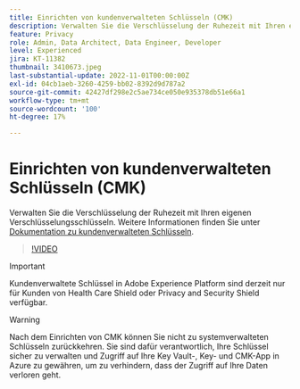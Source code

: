 ```yaml
---
title: Einrichten von kundenverwalteten Schlüsseln (CMK)
description: Verwalten Sie die Verschlüsselung der Ruhezeit mit Ihren eigenen Verschlüsselungsschlüsseln.
feature: Privacy
role: Admin, Data Architect, Data Engineer, Developer
level: Experienced
jira: KT-11382
thumbnail: 3410673.jpeg
last-substantial-update: 2022-11-01T00:00:00Z
exl-id: 04cb1aeb-3260-4259-bb02-8392d9d787a2
source-git-commit: 42427df298e2c5ae734ce050e935378db51e66a1
workflow-type: tm+mt
source-wordcount: '100'
ht-degree: 17%

---
```


# Einrichten von kundenverwalteten Schlüsseln (CMK)

Verwalten Sie die Verschlüsselung der Ruhezeit mit Ihren eigenen Verschlüsselungsschlüsseln. Weitere Informationen finden Sie unter [Dokumentation zu kundenverwalteten Schlüsseln](https://experienceleague.adobe.com/docs/experience-platform/landing/governance-privacy-security/customer-managed-keys.html?lang=de).

>[!VIDEO](https://video.tv.adobe.com/v/3410673/?quality=12&learn=on)

>[!IMPORTANT]
>
> Kundenverwaltete Schlüssel in Adobe Experience Platform sind derzeit nur für Kunden von Health Care Shield oder Privacy and Security Shield verfügbar.

>[!WARNING]
>
>Nach dem Einrichten von CMK können Sie nicht zu systemverwalteten Schlüsseln zurückkehren. Sie sind dafür verantwortlich, Ihre Schlüssel sicher zu verwalten und Zugriff auf Ihre Key Vault-, Key- und CMK-App in Azure zu gewähren, um zu verhindern, dass der Zugriff auf Ihre Daten verloren geht.

